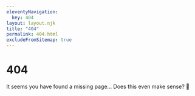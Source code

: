 ```yaml
---
eleventyNavigation:
  key: 404
layout: layout.njk
title: "404"
permalink: 404.html
excludeFromSitemap: true
---
```


# 404

It seems you have found a missing page... Does this even make sense? 🤔